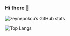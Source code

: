 ### Hi there 👋


<!--
**zeynepokcu/zeynepokcu** is a ✨ _special_ ✨ repository because its `README.md` (this file) appears on your GitHub profile.

Here are some ideas to get you started:

- 🔭 I’m currently working on ...
- 🌱 I’m currently learning ...
- 👯 I’m looking to collaborate on ...
- 🤔 I’m looking for help with ...
- 💬 Ask me about ...
- 📫 How to reach me: ...
- 😄 Pronouns: ...
- ⚡ Fun fact: ...
-->

![zeynepokcu's GitHub stats](https://github-readme-stats.vercel.app/api?username=zeynepokcu&theme=radical&show_icons=true)

![Top Langs](https://github-readme-stats.vercel.app/api/top-langs/?username=zeynepokcu&hide=javascript,css,scss,html&theme=tokyonight)
